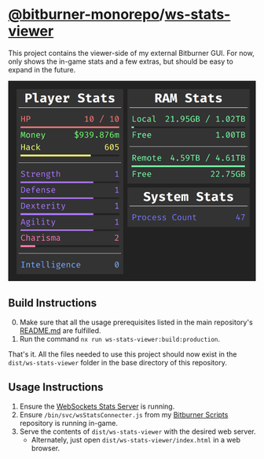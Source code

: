 # [@bitburner-monorepo](../../README.md)/[ws-stats-viewer](#)
This project contains the viewer-side of my external Bitburner GUI. For now, only shows the in-game stats and a few extras, but should be easy to expand in the future.

![A screenshot of the viewer in action.](./docs/screenshot-1.png)

## Build Instructions
0. Make sure that all the usage prerequisites listed in the main repository's [README.md](../../README.md) are fulfilled.
1. Run the command `nx run ws-stats-viewer:build:production`.

That's it. All the files needed to use this project should now exist in the `dist/ws-stats-viewer` folder in the base directory of this repository.

## Usage Instructions
1. Ensure the [WebSockets Stats Server](../ws-stats-server/README.md) is running.
2. Ensure `/bin/svc/wsStatsConnecter.js` from my [Bitburner Scripts](../bitburner-scripts/README.md) repository is running in-game.
3. Serve the contents of `dist/ws-stats-viewer` with the desired web server.
    - Alternately, just open `dist/ws-stats-viewer/index.html` in a web browser.
